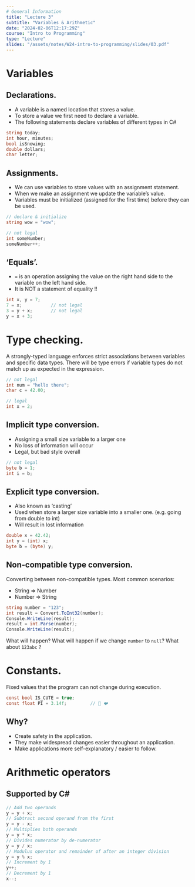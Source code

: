 ```yaml
---
# General Information
title: "Lecture 3"
subtitle: "Variables & Arithmetic"
date: "2024-02-06T12:17:29Z"
course: "Intro to Programming"
type: "Lecture"
slides: "/assets/notes/W24-intro-to-programming/slides/03.pdf"
---
```


# Variables

## Declarations.

- A variable is a named location that stores a value.
- To store a value we first need to declare a variable.
- The following statements declare variables of different types in C#

```cs
string today;
int hour, minutes;
bool isSnowing;
double dollars;
char letter;
```

## Assignments.

- We can use variables to store values with an assignment statement.
- When we make an assignment we update the variable’s value.
- Variables must be initialized (assigned for the first time) before they can be used.

```cs
// declare & initialize
string wow = "wow";

// not legal
int someNumber;
someNumber++;
```

## ‘Equals’.

- `=` is an operation assigning the value on the right hand side to the variable on the left hand side.
- It is NOT a statement of equality !!

```cs
int x, y = 7;
7 = x;           // not legal
3 = y + x;       // not legal
y = x + 3;
```

# Type checking.

A strongly-typed language enforces strict associations between variables and specific data types.
There will be type errors if variable types do not match up as expected in the expression.

```cs
// not legal
int num = "hello there";
char c = 42.00;

// legal
int x = 2;
```

## Implicit type conversion.

- Assigning a small size variable to a larger one
- No loss of information will occur
- Legal, but bad style overall

```cs
// not legal
byte b = 1;
int i = b;
```

## Explicit type conversion.

- Also known as ‘casting’
- Used when store a larger size variable into a smaller one.​ (e.g. going from double to int)
- Will result in lost information

```cs
double x = 42.42;
int y = (int) x;
byte b = (byte) y;
```

## Non-compatible type conversion.

Converting between non-compatible types. Most common scenarios:

- String ⇒ Number
- Number ⇒ String

```cs
string number = "123";
int result = Convert.ToInt32(number);
Console.WriteLine(result);
result = int.Parse(number);
Console.WriteLine(result);
```

What will happen? What will happen if we change `number` to `null`? What about `123abc` ?

# Constants.

Fixed values that the program can not change during execution.

```cs
const bool IS_CUTE = true;
const float PI = 3.14f;         // 🥧 ❤️
```

## Why?

- Create safety in the application.​
- They make widespread changes easier throughout an application.​
- Make applications more self-explanatory / easier to follow.

# Arithmetic operators

## Supported by C#

```cs
// Add two operands
y = y + x;
// Subtract second operand from the first
y = y - x;
// Multiplies both operands
y = y * x;
// Divides numerator by de-numerator
y = y / x;
// Modulus operator and remainder of after an integer division
y = y % x;
// Increment by 1
y++;
// Decrement by 1
x--;
```

